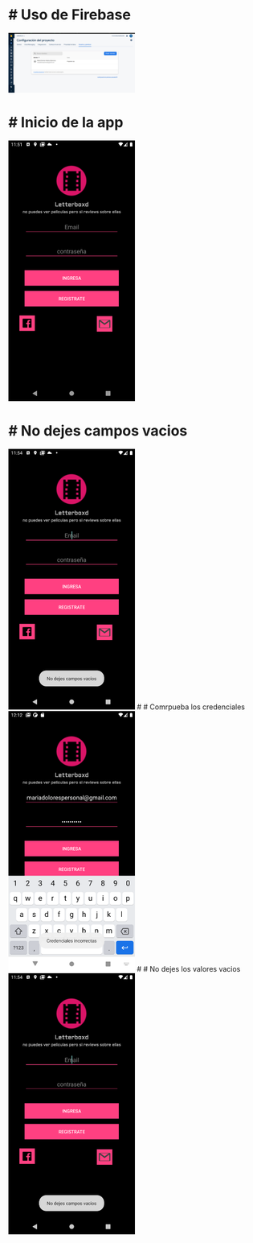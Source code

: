 
# # Uso de Firebase 
<img src="https://github.com/karlistack/Letterboxd/blob/master/2021-02-28-000821_1366x768_scrot.png" width="50%">

# # Inicio de la app

<img src="https://github.com/karlistack/Letterboxd/blob/master/Screenshot_20210227_235202.png" width="50%">

# # No dejes campos vacios
<img src="https://github.com/karlistack/Letterboxd/blob/master/Screenshot_20210227_235405.png" width="50%">
# # Comrpueba los credenciales
<img src="https://github.com/karlistack/Letterboxd/blob/master/Screenshot_20210228_001205.png" width="50%">
# # No dejes los valores vacios
<img src="https://github.com/karlistack/Letterboxd/blob/master/Screenshot_20210227_235405.png" width="50%">
